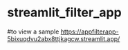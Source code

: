 # streamlit_filter_app

#to view a sample
https://appfilterapp-5bixuqdvu2abx8ttjkagcw.streamlit.app/
